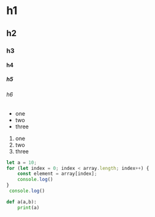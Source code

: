 # h1
## h2
### h3
#### h4
##### h5
###### h6

- one
- two
- three

1. one
1. two
1. three


```javascript
let a = 10;
for (let index = 0; index < array.length; index++) {
    const element = array[index];
    console.log()
}
 console.log() 
````


````python
def a(a,b):
    print(a)
````
